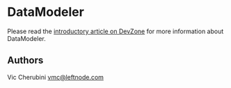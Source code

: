 # DataModeler
Please read the [introductory article on DevZone](http://devzone.zend.com/article/12511-DataModeler-Simple-ORM---Part-1-Models) for more information about DataModeler.

## Authors
Vic Cherubini <vmc@leftnode.com>
